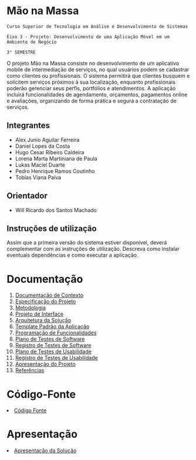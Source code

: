 # Mão na Massa

`Curso Superior de Tecnologia em Análise e Desenvolvimento de Sistemas`

`Eixo 3 - Projeto: Desenvolvimento de uma Aplicação Móvel em um Ambiente de Negócio`

`3° SEMESTRE`

O projeto Mão na Massa consiste no desenvolvimento de um aplicativo mobile de intermediação de serviços, no qual usuários podem se cadastrar como clientes ou profissionais. O sistema permitirá que clientes busquem e solicitem serviços próximos à sua localização, enquanto profissionais poderão gerenciar seus perfis, portfólios e atendimentos. A aplicação incluirá funcionalidades de agendamento, orçamentos, pagamentos online e avaliações, organizando de forma prática e segura a contratação de serviços. 

## Integrantes

* Alex Junio Aguilar Ferreira 
* Daniel Lopes da Costa
* Hugo Cesar Ribeiro Caldeira
* Lorena Marta Martiniana de Paula
* Lukas Maciel Duarte
* Pedro Henrique Ramos Coutinho
* Tobias Viana Paiva

## Orientador

* Will Ricardo dos Santos Machado

## Instruções de utilização

Assim que a primeira versão do sistema estiver disponível, deverá complementar com as instruções de utilização. Descreva como instalar eventuais dependências e como executar a aplicação.

# Documentação

<ol>
<li><a href="docs/01-Documentação de Contexto.md"> Documentação de Contexto</a></li>
<li><a href="docs/02-Especificação do Projeto.md"> Especificação do Projeto</a></li>
<li><a href="docs/03-Metodologia.md"> Metodologia</a></li>
<li><a href="docs/04-Projeto de Interface.md"> Projeto de Interface</a></li>
<li><a href="docs/05-Arquitetura da Solução.md"> Arquitetura da Solução</a></li>
<li><a href="docs/06-Template Padrão da Aplicação.md"> Template Padrão da Aplicação</a></li>
<li><a href="docs/07-Programação de Funcionalidades.md"> Programação de Funcionalidades</a></li>
<li><a href="docs/08-Plano de Testes de Software.md"> Plano de Testes de Software</a></li>
<li><a href="docs/09-Registro de Testes de Software.md"> Registro de Testes de Software</a></li>
<li><a href="docs/10-Plano de Testes de Usabilidade.md"> Plano de Testes de Usabilidade</a></li>
<li><a href="docs/11-Registro de Testes de Usabilidade.md"> Registro de Testes de Usabilidade</a></li>
<li><a href="docs/12-Apresentação do Projeto.md"> Apresentação do Projeto</a></li>
<li><a href="docs/13-Referências.md"> Referências</a></li>
</ol>

# Código-Fonte

<li><a href="https://github.com/ICEI-PUC-Minas-PMV-ADS/MovApplicationProject-Template/blob/main/src/README.md"> Código Fonte</a></li>

# Apresentação

<li><a href="presentation/README.md"> Apresentação da Solução</a></li>
